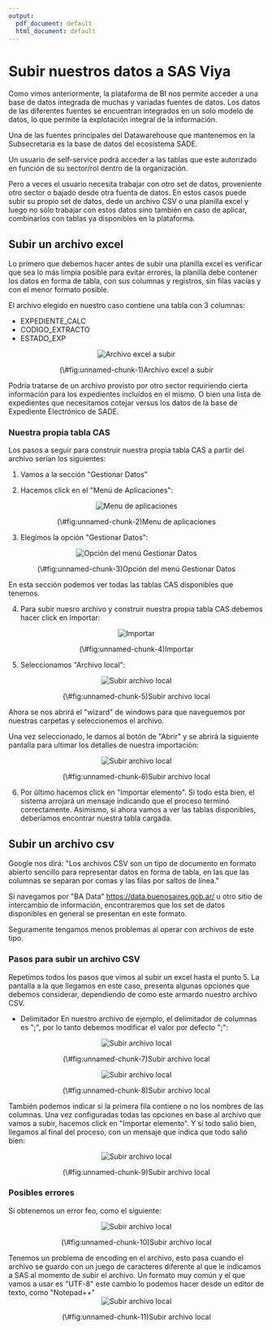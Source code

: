 ```yaml
---
output:
  pdf_document: default
  html_document: default
---
```

# Subir nuestros datos a SAS Viya

Como vimos anteriormente, la plataforma de BI nos permite acceder a una base de datos integrada de muchas y variadas fuentes de datos. Los datos de las diferentes fuentes se encuentran integrados en un solo modelo de datos, lo que permite la explotación integral de la información.

Una de las fuentes principales del Datawarehouse que mantenemos en la Subsecretaria es la base de datos del ecosistema SADE.

Un usuario de self-service podrá acceder a las tablas que este autorizado en función de su sector/rol dentro de la organización.

Pero a veces el usuario necesita trabajar con otro set de datos, proveniente otro sector o bajado desde otra fuenta de datos. En estos casos puede subir su propio set de datos, dede un archivo CSV o una planilla excel y luego no sólo trabajar con estos datos sino también en caso de aplicar, combinarlos con tablas ya disponibles en la plataforma.

## Subir un archivo excel 

Lo primero que debemos hacer antes de subir una planilla excel es verificar que sea lo más limpia posible para evitar errores, la planilla debe contener los datos en forma de tabla, con sus columnas y registros, sin filas vacías y con el menor formato posible.

El archivo elegido en nuestro caso contiene una tabla con 3 columnas:

* EXPEDIENTE_CALC
* CODIGO_EXTRACTO
* ESTADO_EXP

<div class="figure" style="text-align: center">
<img src="../imagenes/cap1_subir_excel_img_0.1.png" alt="Archivo excel a subir"  />
<p class="caption">(\#fig:unnamed-chunk-1)Archivo excel a subir</p>
</div>

Podría tratarse de un archivo provisto por otro sector requiriendo cierta información para los expedientes incluídos en el mismo. O bien una lista de expedientes que necesitamos cotejar versus los datos de la base de Expediente Electrónico de SADE.

### Nuestra propia tabla CAS
Los pasos a seguir para construir nuestra propia tabla CAS a partir del archivo serían los siguientes:

1. Vamos a la sección "Gestionar Datos"

2. Hacemos click en el "Menú de Aplicaciones":
<div class="figure" style="text-align: center">
<img src="../imagenes/cap1_subir_excel_img_1.3.png" alt="Menu de aplicaciones"  />
<p class="caption">(\#fig:unnamed-chunk-2)Menu de aplicaciones</p>
</div>

3. Elegimos la opción "Gestionar Datos":
<div class="figure" style="text-align: center">
<img src="../imagenes/cap1_subir_excel_img_2.2.png" alt="Opción del menú Gestionar Datos"  />
<p class="caption">(\#fig:unnamed-chunk-3)Opción del menú Gestionar Datos</p>
</div>

En esta sección podemos ver todas las tablas CAS disponibles que tenemos.

4. Para subir nuesro archivo y construir nuestra propia tabla CAS debemos hacer click en Importar:
<div class="figure" style="text-align: center">
<img src="../imagenes/cap1_subir_excel_img_3.png" alt="Importar"  />
<p class="caption">(\#fig:unnamed-chunk-4)Importar</p>
</div>

5. Seleccionamos "Archivo local":
<div class="figure" style="text-align: center">
<img src="../imagenes/cap1_subir_excel_img_4.2.png" alt="Subir archivo local"  />
<p class="caption">(\#fig:unnamed-chunk-5)Subir archivo local</p>
</div>

Ahora se nos abrirá el "wizard" de windows para que naveguemos por nuestras carpetas y seleccionemos el archivo. 

Una vez seleccionado, le damos al botón de "Abrir" y se abrirá la siguiente pantalla para ultimar los detalles de nuestra importación:
<div class="figure" style="text-align: center">
<img src="../imagenes/cap1_subir_excel_img_5.png" alt="Subir archivo local"  />
<p class="caption">(\#fig:unnamed-chunk-6)Subir archivo local</p>
</div>

6. Por último hacemos click en "Importar elemento".
Si todo esta bien, el sistema arrojará un mensaje indicando que el proceso terminó correctamente.
Asimismo, si ahora vamos a ver las tablas disponibles, deberíamos encontrar nuestra tabla cargada.


## Subir un archivo csv 

Google nos dirá: "Los archivos CSV son un tipo de documento en formato abierto sencillo para representar datos en forma de tabla, en las que las columnas se separan por comas y las filas por saltos de línea."

Si navegamos por "BA Data" https://data.buenosaires.gob.ar/ u otro sitio de intercambio de información, encontraremos que los set de datos disponibles en general se presentan en este formato.

Seguramente tengamos menos problemas al operar con archivos de este tipo.

### Pasos para subir un archivo CSV

Repetimos todos los pasos que vimos al subir un excel hasta el punto 5.
La pantalla a la que llegamos en este caso, presenta algunas opciones que debemos considerar, dependiendo de como este armardo nuestro archivo CSV.

* Delimitador
En nuestro archivo de ejemplo, el delimitador de columnas es ";", por lo tanto debemos modificar el valor por defecto ";":
<div class="figure" style="text-align: center">
<img src="../imagenes/cap1_2_subir_csv_1.1.png" alt="Subir archivo local"  />
<p class="caption">(\#fig:unnamed-chunk-7)Subir archivo local</p>
</div>

<div class="figure" style="text-align: center">
<img src="../imagenes/cap1_2_subir_csv_1.png" alt="Subir archivo local"  />
<p class="caption">(\#fig:unnamed-chunk-8)Subir archivo local</p>
</div>

También podemos indicar si la primera fila contiene o no los nombres de las columnas.
Una vez configuradas todas las opciones en base al archivo que vamos a subir, hacemos click en "Importar elemento".
Y si todo salió bien, llegamos al final del proceso, con un mensaje que indica que todo salió bien:
<div class="figure" style="text-align: center">
<img src="../imagenes/cap1_2_subir_csv_3.0_OK.png" alt="Subir archivo local"  />
<p class="caption">(\#fig:unnamed-chunk-9)Subir archivo local</p>
</div>


### Posibles errores

Si obtenemos un error feo, como el siguiente:
<div class="figure" style="text-align: center">
<img src="../imagenes/cap1_2_subir_csv_2.1_ERROR.png" alt="Subir archivo local"  />
<p class="caption">(\#fig:unnamed-chunk-10)Subir archivo local</p>
</div>
Tenemos un problema de encoding en el archivo, esto pasa cuando el archivo se guardo con un juego de caracteres diferente al que le indicamos a SAS al momento de subir el archivo. Un formato muy común y el que vamos a usar es "UTF-8" este cambio lo podemos hacer desde un editor de texto, como "Notepad++"

<div class="figure" style="text-align: center">
<img src="../imagenes/cap1_2_subir_csv_2.2_CORREGIR_ENCODING.png" alt="Subir archivo local"  />
<p class="caption">(\#fig:unnamed-chunk-11)Subir archivo local</p>
</div>










